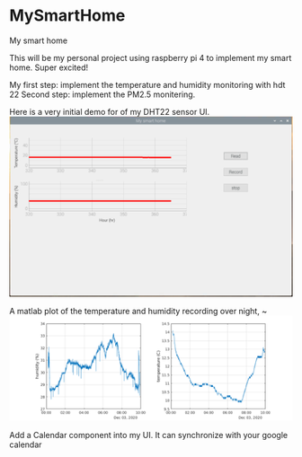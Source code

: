 # MySmartHome
My smart home

This will be my personal project using raspberry pi 4 to implement my smart home. Super excited!

My first step: implement the temperature and humidity monitoring with hdt 22
Second step: implement the PM2.5 monitering.


Here is a very initial demo for of my DHT22 sensor UI.
![Image of demo UI](https://github.com/Qingchu1995/MySmartHome/blob/master/imgs/UI_demo.png)

A matlab plot of the temperature and humidity recording over night,
~![Image of matlab plot demo](https://github.com/Qingchu1995/MySmartHome/blob/master/imgs/plot_demo.png)


Add a Calendar component into my UI. It can synchronize with your google calendar
